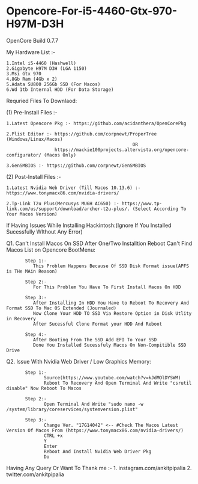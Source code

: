 # Opencore-For-i5-4460-Gtx-970-H97M-D3H

OpenCore Build 0.7.7


My Hardware List :-
  
    1.Intel i5-4460 (Hashwell)
    2.Gigabyte H97M D3H (LGA 1150)
    3.Msi Gtx 970
    4.8Gb Ram (4Gb x 2)
    5.Adata SU800 256Gb SSD (For Macos)
    6.Wd 1tb Internal HDD (For Data Storage)


Requried Files To Downlaod:

 (1) Pre-Install Files :-
 
 
    1.Latest Opencore Pkg :- https://github.com/acidanthera/OpenCorePkg
    
    2.Plist Editor :- https://github.com/corpnewt/ProperTree (Windows/Linux/Macos)
                                                   OR 
                      https://mackie100projects.altervista.org/opencore-configurator/ (Macos Only)
                      
    3.GenSMBIOS :- https://github.com/corpnewt/GenSMBIOS
    
    
    
 (2) Post-Install Files :-
 
    1.Latest Nvidia Web Driver (Till Macos 10.13.6) :- https://www.tonymacx86.com/nvidia-drivers/
    
    2.Tp-Link T2u Plus(Mercusys MU6H AC650) :- https://www.tp-link.com/us/support/download/archer-t2u-plus/. (Select According To Your Macos Version)
    
    
    
    
If Having Issues While Installing Hackintosh:(Ignore If You Installed Sucessfully WIthout Any Error)
  
  Q1. Can't Install Macos On SSD After One/Two Installtion Reboot Can't Find Macos List on Opencore BootMenu:
           
           Step 1:-
              This Problem Happens Because Of SSD Disk Format issue(APFS is THe MAin Reason)
           
           Step 2:-
              For This Problem You Have To First Install Macos On HDD 
           
           Step 3:-
              After Installing In HDD You Have to Reboot To Recovery And Format SSD To Mac OS Extended (Journaled)
              Now Clone Your HDD TO SSD Via Restore Option in Disk Utlity in Recovery
              After Sucessful Clone Format your HDD And Reboot
           
           Step 4:-
              After Booting From The SSD Add EFI To Your SSD
              Done You Installed Sucessfuly Macos On Non-Compitible SSD Drive 
              
              
              
  Q2. Issue With Nvidia Web Driver / Low Graphics Memory:
            
           Step 1:-
                  Source(https://www.youtube.com/watch?v=kJdMOlDYSWM)
                  Reboot To Recovery And Open Terminal And Write "csrutil disable" Now Reboot To Macos
                  
           Step 2:-
                  Open Terminal And Write "sudo nano -w /system/library/coreservices/systemversion.plist"
                  
           Step 3:-
                  Change Ver. "17G14042" <-- #Check The Macos Latest Version Of Macos From (https://www.tonymacx86.com/nvidia-drivers/)
                  CTRL +x
                  Y
                  Enter
                  Reboot And Install Nvidia Web Driver Pkg
                  Do
                  
                  



Having Any Query Or Want To Thank me :-
    1. instagram.com/ankitpipalia
    2. twitter.com/ankitpipalia
    

